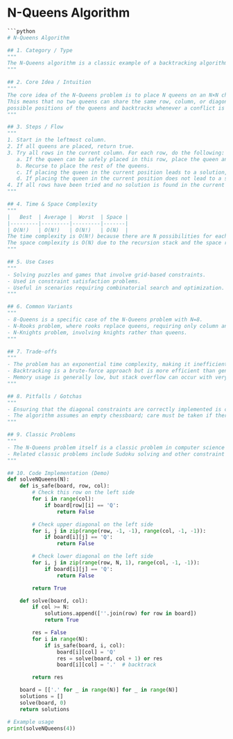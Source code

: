# N-Queens Algorithm

```python
```python
# N-Queens Algorithm

## 1. Category / Type
"""
The N-Queens algorithm is a classic example of a backtracking algorithm.
"""

## 2. Core Idea / Intuition
"""
The core idea of the N-Queens problem is to place N queens on an N×N chessboard such that no two queens threaten each other. 
This means that no two queens can share the same row, column, or diagonal. The algorithm uses backtracking to explore all 
possible positions of the queens and backtracks whenever a conflict is detected.
"""

## 3. Steps / Flow
"""
1. Start in the leftmost column.
2. If all queens are placed, return true.
3. Try all rows in the current column. For each row, do the following:
   a. If the queen can be safely placed in this row, place the queen and mark this cell on the board.
   b. Recurse to place the rest of the queens.
   c. If placing the queen in the current position leads to a solution, return true.
   d. If placing the queen in the current position does not lead to a solution, remove the queen (backtrack) and try the next row.
4. If all rows have been tried and no solution is found in the current column, return false.
"""

## 4. Time & Space Complexity
"""
|   Best  | Average |  Worst  | Space |
|---------|---------|---------|-------|
| O(N!)   | O(N!)   | O(N!)   | O(N)  |
The time complexity is O(N!) because there are N possibilities for each queen for N queens, resulting in a factorial growth. 
The space complexity is O(N) due to the recursion stack and the space required to store the positions of queens.
"""

## 5. Use Cases
"""
- Solving puzzles and games that involve grid-based constraints.
- Used in constraint satisfaction problems.
- Useful in scenarios requiring combinatorial search and optimization.
"""

## 6. Common Variants
"""
- 8-Queens is a specific case of the N-Queens problem with N=8.
- N-Rooks problem, where rooks replace queens, requiring only column and row constraints.
- N-Knights problem, involving knights rather than queens.
"""

## 7. Trade-offs
"""
- The problem has an exponential time complexity, making it inefficient for very large N.
- Backtracking is a brute-force approach but is more efficient than generating all permutations of board arrangements.
- Memory usage is generally low, but stack overflow can occur with very large N due to deep recursion.
"""

## 8. Pitfalls / Gotchas
"""
- Ensuring that the diagonal constraints are correctly implemented is crucial and can be a common source of errors.
- The algorithm assumes an empty chessboard; care must be taken if there are pre-existing constraints.
"""

## 9. Classic Problems
"""
- The N-Queens problem itself is a classic problem in computer science and is often used to illustrate backtracking techniques.
- Related classic problems include Sudoku solving and other constraint satisfaction problems.
"""

## 10. Code Implementation (Demo)
def solveNQueens(N):
    def is_safe(board, row, col):
        # Check this row on the left side
        for i in range(col):
            if board[row][i] == 'Q':
                return False

        # Check upper diagonal on the left side
        for i, j in zip(range(row, -1, -1), range(col, -1, -1)):
            if board[i][j] == 'Q':
                return False

        # Check lower diagonal on the left side
        for i, j in zip(range(row, N, 1), range(col, -1, -1)):
            if board[i][j] == 'Q':
                return False

        return True

    def solve(board, col):
        if col >= N:
            solutions.append([''.join(row) for row in board])
            return True

        res = False
        for i in range(N):
            if is_safe(board, i, col):
                board[i][col] = 'Q'
                res = solve(board, col + 1) or res
                board[i][col] = '.'  # backtrack

        return res

    board = [['.' for _ in range(N)] for _ in range(N)]
    solutions = []
    solve(board, 0)
    return solutions

# Example usage
print(solveNQueens(4))
```
```